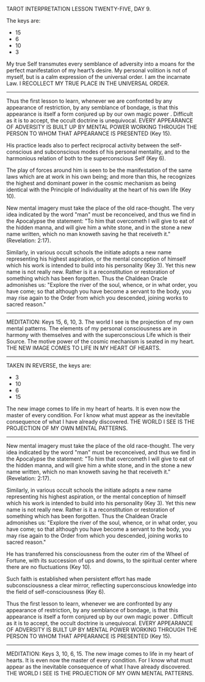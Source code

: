 TAROT INTERPRETATION
LESSON TWENTY-FIVE, DAY 9.

The keys are:

- 15
-  6
- 10
-  3

My true Self transmutes every semblance of adversity into a moans for the perfect manifestation of my heart’s desire. My personal volition is not of myself, but is a calm expression of the universal order. I am the incarnate Law. I RECOLLECT MY TRUE PLACE IN THE UNIVERSAL ORDER.

---

Thus the first lesson to learn, whenever we are confronted by any appearance of restriction, by any semblance of bondage, is that this appearance is itself a form conjured up by our own magic power . Difficult as it is to accept, the occult doctrine is unequivocal. EVERY APPEARANCE OF ADVERSITY IS BUILT UP BY MENTAL POWER WORKING THROUGH THE PERSON TO WHOM THAT APPEARANCE IS PRESENTED (Key 15).

His practice leads also to perfect reciprocal activity between the self-conscious and subconscious modes of his personal mentality, and to the harmonious relation of both to the superconscious Self (Key 6).

The play of forces around him is seen to be the manifestation of the same laws which are at work in his own being; and more than this, he recognizes the highest and dominant power in the cosmic mechanism as being identical with the Principle of Individuality at the heart of his own life (Key 10).

New mental imagery must take the place of the old race-thought. The very idea indicated by the word "man" must be reconceived, and thus we find in the Apocalypse the statement: "To him that overcometh I will give to eat of the hidden manna, and will give him a white stone, and in the stone a new name written, which no man knoweth saving he that receiveth it." (Revelation: 2:17).

Similarly, in various occult schools the initiate adopts a new name representing his highest aspiration, or the mental conception of himself which his work is intended to build into his personality (Key 3). Yet this new name is not really new. Rather is it a reconstitution or restoration of something which has been forgotten. Thus the Chaldean Oracle admonishes us: "Explore the river of the soul, whence, or in what order, you have come; so that although you have become a servant to the body, you may rise again to the Order from which you descended, joining works to sacred reason."

---

MEDITATION: Keys 15, 6, 10, 3. The world I see is the projection of my own mental patterns. The elements of my personal consciousness are in harmony with themselves and with the superconscious Life which is their Source. The motive power of the cosmic mechanism is seated in my heart. THE NEW IMAGE COMES TO LIFE IN MY HEART OF HEARTS.

---

TAKEN IN REVERSE, the keys are:

-  3
- 10
-  6
- 15

The new image comes to life in my heart of hearts. It is even now the master of every condition. For I know what must appear as the inevitable consequence of what I have already discovered. THE WORLD I SEE IS THE PROJECTION OF MY OWN MENTAL PATTERNS.

---

New mental imagery must take the place of the old race-thought. The very idea indicated by the word "man" must be reconceived, and thus we find in the Apocalypse the statement: "To him that overcometh I will give to eat of the hidden manna, and will give him a white stone, and in the stone a new name written, which no man knoweth saving he that receiveth it." (Revelation: 2:17).

Similarly, in various occult schools the initiate adopts a new name representing his highest aspiration, or the mental conception of himself which his work is intended to build into his personality (Key 3). Yet this new name is not really new. Rather is it a reconstitution or restoration of something which has been forgotten. Thus the Chaldean Oracle admonishes us: "Explore the river of the soul, whence, or in what order, you have come; so that although you have become a servant to the body, you may rise again to the Order from which you descended, joining works to sacred reason."

He has transferred his consciousness from the outer rim of the Wheel of Fortune, with its succession of ups and downs, to the spiritual center where there are no fluctuations (Key 10).

Such faith is established when persistent effort has made subconsciousness a clear mirror, reflecting superconscious knowledge into the field of self-consciousness (Key 6).

Thus the first lesson to learn, whenever we are confronted by any appearance of restriction, by any semblance of bondage, is that this appearance is itself a form conjured up by our own magic power . Difficult as it is to accept, the occult doctrine is unequivocal. EVERY APPEARANCE OF ADVERSITY IS BUILT UP BY MENTAL POWER WORKING THROUGH THE PERSON TO WHOM THAT APPEARANCE IS PRESENTED (Key 15).

---

MEDITATION: Keys 3, 10, 6, 15. The new image comes to life in my heart of hearts. It is even now the master of every condition. For I know what must appear as the inevitable consequence of what I have already discovered. THE WORLD I SEE IS THE PROJECTION OF MY OWN MENTAL PATTERNS.
